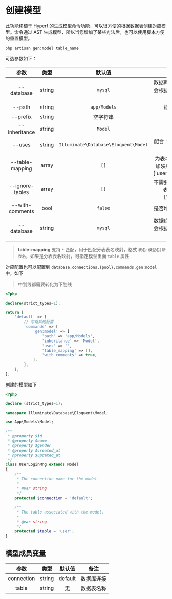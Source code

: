 # 创建模型

此功能移植于 Hyperf 的生成模型命令功能，可以很方便的根据数据表创建对应模型。命令通过 AST 生成模型，所以当您增加了某些方法后，也可以使用脚本方便的重置模型。

```bash
php artisan gen:model table_name
```

可选参数如下：

|       参数        |   类型   |                 默认值                  |备注 |
|:---------------:|:------:|:------------------------------------:|:-----------------:|
|   --database    | string |               `mysql`                | 数据库名称，脚本会根据数据库配置创建 |
|     --path      | string |             `app/Models`             |       模型路径        |
|    --prefix     | string |                 空字符串                 | 表前缀 |
|  --inheritance  | string |               `Model`                | 父类 |
|     --uses      | string | `Illuminate\Database\Eloquent\Model` | 配合 `inheritance` 使用 |
| --table-mapping | array  |                 `[]`                 | 为表名 -> 模型增加映射关系 比如 ['users:Account'] |
| --ignore-tables | array  |                 `[]`                 | 不需要生成模型的表名 比如 ['users'] |
| --with-comments |  bool  |               `false`                | 是否增加字段注释  |
|   --database    | string |               `mysql`                | 数据库名称，脚本会根据数据库配置创建 |

> **table-mapping** 支持 `*` 匹配，用于匹配分表表名映射，格式 `表名:模型名|新表名`，如果是分表表名映射，可指定模型里面 `table` 属性

对应配置也可以配置到 `database.connections.{pool}.commands.gen:model` 中，如下

> 中划线都需要转化为下划线

```php
<?php

declare(strict_types=1);

return [
    'default' => [
        // 忽略其他配置
        'commands' => [
            'gen:model' => [
                'path' => 'app/Models',
                'inheritance' => 'Model',
                'uses' => '',
                'table_mapping' => [],
                'with_comments' => true,
            ],
        ],
    ],
];
```

创建的模型如下

```php
<?php

declare (strict_types=1);

namespace Illuminate\Database\Eloquent\Model;

use App\Models\Model;

/**
 * @property $id
 * @property $name
 * @property $gender
 * @property $created_at
 * @property $updated_at
 */
class UserLoginMng extends Model
{
    /**
     * The connection name for the model.
     *
     * @var string
     */
    protected $connection = 'default';
    
    /**
     * The table associated with the model.
     *
     * @var string
     */
    protected $table = 'user';
}
```

## 模型成员变量

|     参数      |   类型   |   默认值   |         备注          |
|:----------:|:-----:|:------:|:------------------:|
| connection  | string | default |        数据库连接        |
|    table    | string |    无    |        数据表名称        |
